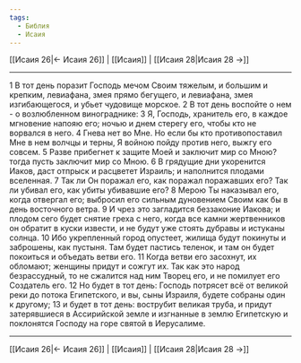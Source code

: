 ```yaml
---
tags:
  - Библия
  - Исаия
---
```

[[Исаия 26|← Исаия 26]] | [[Исаия]] | [[Исаия 28|Исаия 28 →]]

---
1 В тот день поразит Господь мечом Своим тяжелым, и большим и крепким, левиафана, змея прямо бегущего, и левиафана, змея изгибающегося, и убьет чудовище морское.
2 В тот день воспойте о нем - о возлюбленном винограднике:
3 Я, Господь, хранитель его, в каждое мгновение напояю его; ночью и днем стерегу его, чтобы кто не ворвался в него.
4 Гнева нет во Мне. Но если бы кто противопоставил Мне в нем волчцы и терны, Я войною пойду против него, выжгу его совсем.
5 Разве прибегнет к защите Моей и заключит мир со Мною? тогда пусть заключит мир со Мною.
6 В грядущие дни укоренится Иаков, даст отпрыск и расцветет Израиль; и наполнится плодами вселенная.
7 Так ли Он поражал его, как поражал поражавших его? Так ли убивал его, как убиты убивавшие его?
8 Мерою Ты наказывал его, когда отвергал его; выбросил его сильным дуновением Своим как бы в день восточного ветра.
9 И чрез это загладится беззаконие Иакова; и плодом сего будет снятие греха с него, когда все камни жертвенников он обратит в куски извести, и не будут уже стоять дубравы и истуканы солнца.
10 Ибо укрепленный город опустеет, жилища будут покинуты и заброшены, как пустыня. Там будет пастись теленок, и там он будет покоиться и объедать ветви его.
11 Когда ветви его засохнут, их обломают; женщины придут и сожгут их. Так как это народ безрассудный, то не сжалится над ним Творец его, и не помилует его Создатель его.
12 Но будет в тот день: Господь потрясет всё от великой реки до потока Египетского, и вы, сыны Израиля, будете собраны один к другому;
13 и будет в тот день: вострубит великая труба, и придут затерявшиеся в Ассирийской земле и изгнанные в землю Египетскую и поклонятся Господу на горе святой в Иерусалиме.

---
[[Исаия 26|← Исаия 26]] | [[Исаия]] | [[Исаия 28|Исаия 28 →]]